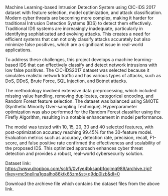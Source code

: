 Machine Learning-based Intrusion Detection System using CIC-IDS 2017 dataset with feature selection, model optimization, and attack classification.
Modern cyber threats are becoming more complex, making it harder for traditional Intrusion Detection Systems (IDS) to detect them effectively. Traditional IDS systems are increasingly inadequate, particularly in identifying sophisticated and evolving attacks. This creates a need for efficient systems that can not only classify attacks accurately but also minimize false positives, which are a significant issue in real-world applications.

To address these challenges, this project develops a machine learning-based IDS that can effectively classify and detect network intrusions with low false positives. The CIC-IDS2017 dataset was selected because it simulates realistic network traffic and has various types of attacks, such as DoS, DDoS, Brute Force, SQL Injection, and Botnet attacks.

The methodology involved extensive data preprocessing, which included missing value handling, removing duplicates, categorical encoding, and Random Forest feature selection. The dataset was balanced using SMOTE (Synthetic Minority Over-sampling Technique). Hyperparameter optimization was also performed for the Random Forest classifier using the Firefly Algorithm, resulting in a notable enhancement in model performance.

The model was tested with 10, 15, 20, 30 and 40 selected features, with post-optimization accuracy reaching 99.45% for the 30-feature model. Evaluation metrics such as accuracy, detection rate, precision, recall, F1-score, and false positive rate confirmed the effectiveness and scalability of the proposed IDS. This optimized approach enhances cyber threat detection and provides a robust, real-world cybersecurity solution.

Dataset link: https://www.dropbox.com/scl/fi/0vfye4bksapb1qglmq989/archive.zip?rlkey=mc5nellna1gqalho86ktk65zm&st=q9dp0lzb&dl=0

Download the archieve file which contains the dataset files from the above link.
